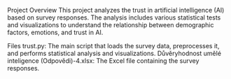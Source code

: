 Project Overview
This project analyzes the trust in artificial intelligence (AI) based on survey responses. The analysis includes various statistical tests and visualizations to understand the relationship between demographic factors, emotions, and trust in AI.

Files
trust.py: The main script that loads the survey data, preprocesses it, and performs statistical analysis and visualizations.
Důvěryhodnost umělé inteligence (Odpovědi)-4.xlsx: The Excel file containing the survey responses.

